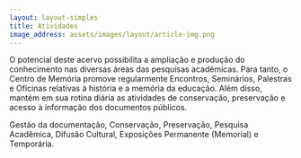 ```yaml
---
layout: layout-simples
title: Atividades
image_address: assets/images/layout/article-img.png
---
```


O potencial deste acervo possibilita a ampliação e produção do conhecimento nas diversas áreas das pesquisas acadêmicas. Para tanto, o Centro de Memória promove regularmente Encontros, Seminários, Palestras e Oficinas relativas à história e a memória da educação. Além disso, mantém em sua rotina diária as atividades de conservação, preservação e acesso à informação dos documentos públicos. 

Gestão da documentação, Conservação, Preservação, Pesquisa Acadêmica, Difusão Cultural, Exposições Permanente (Memorial) e Temporária.


